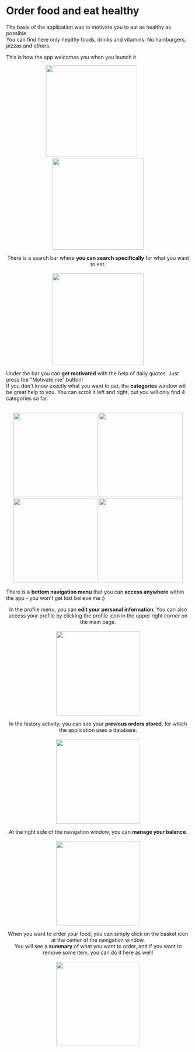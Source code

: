 # Order food and eat healthy

The basis of the application was to motivate you to eat as healthy as possible. <br>
You can find here only healthy foods, drinks and vitamins. No hamburgers, pizzas and others. 


This is how the app welcomes you when you launch it <br>
<p align="center">
<img src="https://user-images.githubusercontent.com/60942087/142595878-e6772121-ecb6-437f-be93-d852cf353fa3.png", width="250px",height="250px">
&nbsp;&nbsp;&nbsp;&nbsp;&nbsp;&nbsp;&nbsp;&nbsp;
<img src="https://user-images.githubusercontent.com/60942087/142595695-d904e0d7-01d9-45db-82ba-29b58ca73f7b.png", width="250px",height="250px">
</p>
<p align="center">
There is a search bar where <b>you can search specifically</b> for what you want to eat. <br><br>
<img src="https://user-images.githubusercontent.com/60942087/142597742-ac63d3ad-550a-42c9-8bf5-0810a6872192.png", width="250px",height="250px">
</p>
Under the bar you can <b>get motivated</b> with the help of daily quotes. Just press the "Motivate me" button!<br>
If you don't know exactly what you want to eat, the <b>categories</b> window will be great help to you.
You can scroll it left and right, but you will only find 4 categories so far.<br><br>
<p align="center">
<img src ="https://user-images.githubusercontent.com/60942087/142599362-88edc174-ed5e-4f5b-9054-3412e09df2b3.png", width="230px",height="250px">
<img src ="https://user-images.githubusercontent.com/60942087/142599409-9bc90748-2aa3-4c14-bcc7-912b186c3ce4.png", width="230px",height="250px">
<img src ="https://user-images.githubusercontent.com/60942087/142599435-e2ed778e-2e3f-4f40-824a-c32ba12e993c.png", width="230px",height="250px">
<img src ="https://user-images.githubusercontent.com/60942087/142599466-37d9448e-8c56-44fb-b5b3-e244a04a8399.png", width="230px",height="250px">
</p>

There is a <b>bottom navigation menu</b> that you can <b>access anywhere</b> within the app - you won't get lost believe me :) <br>

<p align="center">
 In the profile menu, you can <b>edit your personal information</b>. You can also access your profile by clicking the profile icon in the upper right corner on the main page.
<br><br>
<img src ="https://user-images.githubusercontent.com/60942087/142600714-15d88188-e913-43b3-9a7d-43d3d5e0389e.png", width="230px",height="250px">
 </p>
<p align="center">
 In the history activity, you can see your <b>previous orders stored</b>, for which the application uses a database. <br><br>
<img src="https://user-images.githubusercontent.com/60942087/142600818-11d05d4e-f152-4472-bfe4-15a9cb3d0de9.png", width="230px",height="250px">
</p>                                                                                                                                             
<p align="center">
 At the right side of the navigation window, you can <b>manage your balance</b>. <br><br>
<img src="https://user-images.githubusercontent.com/60942087/142600886-91cf85dd-ded5-43f5-8b3a-77e78b0ace7c.png", width="230px",height="250px">
</p>
<p align="center">
When you want to order your food, you can simply click on the basket icon at the center of the navigation window. <br>
 You will see a <b>summary</b> of what you want to order, and if you want to remove some item, you can do it here as well! <br><br>
<img src="https://user-images.githubusercontent.com/60942087/142600634-7cab0cd8-ca08-45bf-a962-ce56ab6cbd35.png", width="230px",height="250px">
</p>









